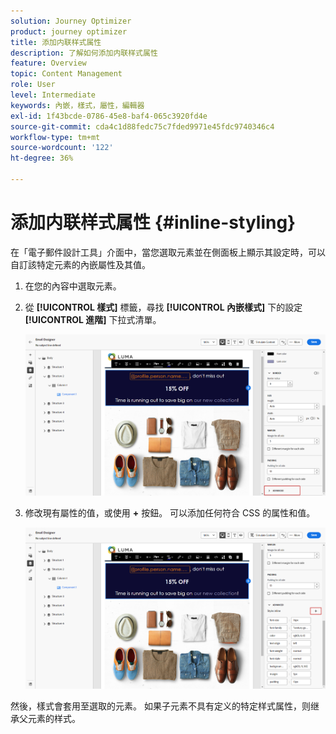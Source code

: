 ```yaml
---
solution: Journey Optimizer
product: journey optimizer
title: 添加内联样式属性
description: 了解如何添加内联样式属性
feature: Overview
topic: Content Management
role: User
level: Intermediate
keywords: 內嵌，樣式，屬性，編輯器
exl-id: 1f43bcde-0786-45e8-baf4-065c3920fd4e
source-git-commit: cda4c1d88fedc75c7fded9971e45fdc9740346c4
workflow-type: tm+mt
source-wordcount: '122'
ht-degree: 36%

---
```


# 添加内联样式属性 {#inline-styling}

在「電子郵件設計工具」介面中，當您選取元素並在側面板上顯示其設定時，可以自訂該特定元素的內嵌屬性及其值。

1. 在您的內容中選取元素。

1. 從 **[!UICONTROL 樣式]** 標籤，尋找 **[!UICONTROL 內嵌樣式]** 下的設定 **[!UICONTROL 進階]** 下拉式清單。

   ![](assets/styles_1.png)

1. 修改現有屬性的值，或使用 **+** 按鈕。 可以添加任何符合 CSS 的属性和值。

   ![](assets/styles_2.png)

然後，樣式會套用至選取的元素。 如果子元素不具有定义的特定样式属性，则继承父元素的样式。
